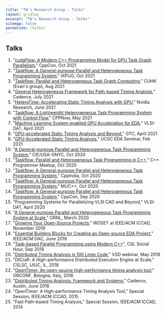 ```yaml
---
title: "TW's Research Group - Talks"
layout: gridlay
excerpt: "TW's Research Group - Talks"
sitemap: false
permalink: /talks/
---
```


## Talks

<ol>
<li>"<a href="{{ site.url }}{{ site.baseurl }}/talks/cpp-con-21.pdf">cudaFlow: A Modern C++ Programming Model for GPU Task Graph Parallelism</a>," CppCon, Oct 2021</li>
<li>"<a href="{{ site.url }}{{ site.baseurl }}/talks/ixpug-21.pdf">Taskflow: A General-purpose Parallel and Heterogeneous Task Programming System</a>," IXPUG, Oct 2021</li>
<li>"<a href="{{ site.url }}{{ site.baseurl }}/talks/cuhk-evan-seminar-21.pdf">Taskflow&#58; Parallel and Heterogeneous Task Graph Computing</a>," CUHK (Evan's group), Aug 2021</li>
<li>"<a href="{{ site.url }}{{ site.baseurl }}/talks/yasin_gpu_sta_talk_cadence_21.pdf">General Heterogeneous Framework for Path-based Timing Analysis</a>," Cadence, July 2021</li>
<li>"<a href="{{ site.url }}{{ site.baseurl }}/talks/HeteroTime-Nvidia-21.pdf">HeteroTime: Accelerating Static Timing Analysis with GPU</a>," Nvidia Research, June 2021</li>
<li>"<a href="{{ site.url }}{{ site.baseurl }}/talks/cppnow-21.pdf">Taskflow: A Lightweight Heterogeneous Task Programming System with Control Flow</a>," CPPNow, May 2021</li>
<li>"<a href="{{ site.url }}{{ site.baseurl }}/talks/vlsi-dat-21.pdf">Machine Learning System-enabled GPU Acceleration for EDA</a>," VLSI-DAT, April 2021</li>
<li>"<a href="{{ site.url }}{{ site.baseurl }}/talks/gtc-21.pdf">GPU-accelerated Static Timing Analysis and Beyond</a>," GTC, April 2021</li>
<li>"<a href="{{ site.url }}{{ site.baseurl }}/talks/ucsc-eda-seminar-21.pdf">GPU-Accelerated Static Timing Analysis</a>," UCSC EDA Seminar, Feb 2021</li>
<li>"<a href="{{ site.url }}{{ site.baseurl }}/talks/cie-gnyc-20.pdf">A General-purpose Parallel and Heterogeneous Task Programming System</a>," CIE/USA-GNYC, Oct 2020</li>
<li>"<a href="{{ site.url }}{{ site.baseurl }}/talks/cppcon-20.pdf">Taskflow: Parallel and Heterogeneous Task Programming in C++</a>," C++ Programmer Meetup, Oct 2020</li>
<li>"<a href="{{ site.url }}{{ site.baseurl }}/talks/cppcon-20.pdf">Taskflow: A General-purpose Parallel and Heterogeneous Task Programming System</a>," CppIndia, Oct 2020</li>
<li>"<a href="{{ site.url }}{{ site.baseurl }}/talks/muc++-20.pdf">Taskflow: A General-purpose Parallel and Heterogeneous Task Programming System</a>," MUC++, Oct 2020</li>
<li>"<a href="{{ site.url }}{{ site.baseurl }}/talks/cppcon-20.pdf">Taskflow: A General-purpose Parallel and Heterogeneous Task Programming System</a>," CppCon, Sep 2020</li>
<li>"Programming Systems for Parallelizing VLSI CAD and Beyond," VLSI-DAT, April 2020</li>
<li>"<a href="{{ site.url }}{{ site.baseurl }}/talks/ornl-20.pdf">A General-purpose Parallel and Heterogeneous Task Programming System at Scale</a>," ORNL, March 2020</li>
<li>"<a href="{{ site.url }}{{ site.baseurl }}/talks/woset19.pdf">Growing Your Open-Source Projects</a>," WOSET at IEEE/ACM ICCAD, November 2019</li>
<li>"<a href="{{ site.url }}{{ site.baseurl }}/talks/dac19-invited.pdf">Essential Building Blocks for Creating an Open-source EDA Project</a>," IEEE/ACM DAC, June 2019</li>
<li>"<a href="{{ site.url }}{{ site.baseurl }}/talks/cslsh18.pdf">Task-based Parallel Programming using Modern C++</a>", CSL Social Hour, Sep 2018</li>
<li>"<a href="{{ site.url }}{{ site.baseurl }}/talks/vsd18.pdf">Distributed Timing Analysis in 100 Lines Code</a>," VSD webinar, May 2018</li>
<li>"DtCraft: A High-performance Distributed Execution Engine at Scale," CSLSC, UIUC, IL, 2018</li>
<li>"<a href="{{ site.url }}{{ site.baseurl }}/talks/orconf16.pdf">OpenTimer: An open-source high-performance timing analysis tool</a>," ORCONF, Bologna, Italy, 2016</li>
<li>"<a href="{{ site.url }}{{ site.baseurl }}/talks/cadence16.pdf">Distributed Timing Analysis: Framework and Systems</a>," Cadence, Austin, June 2016</li>
<li>"OpenTimer: A High-performance Timing Analysis Tool," Special Session, IEEE/ACM ICCAD, 2015</li>
<li>"Fast Path-based Timing Analysis," Special Session, IEEE/ACM ICCAD, 2014</li>

</ol>
  
<br>


